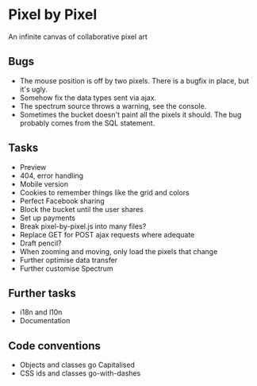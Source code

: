 Pixel by Pixel
==============
An infinite canvas of collaborative pixel art

Bugs
----
* The mouse position is off by two pixels. There is a bugfix in place, but it's ugly.
* Somehow fix the data types sent via ajax.
* The spectrum source throws a warning, see the console.
* Sometimes the bucket doesn't paint all the pixels it should. The bug probably comes from the SQL statement.

Tasks
-----
* Preview
* 404, error handling
* Mobile version
* Cookies to remember things like the grid and colors
* Perfect Facebook sharing
* Block the bucket until the user shares
* Set up payments
* Break pixel-by-pixel.js into many files?
* Replace GET for POST ajax requests where adequate
* Draft pencil?
* When zooming and moving, only load the pixels that change
* Further optimise data transfer
* Further customise Spectrum

Further tasks
-------------
* i18n and l10n
* Documentation

Code conventions
----------------
* Objects and classes go Capitalised
* CSS ids and classes go-with-dashes